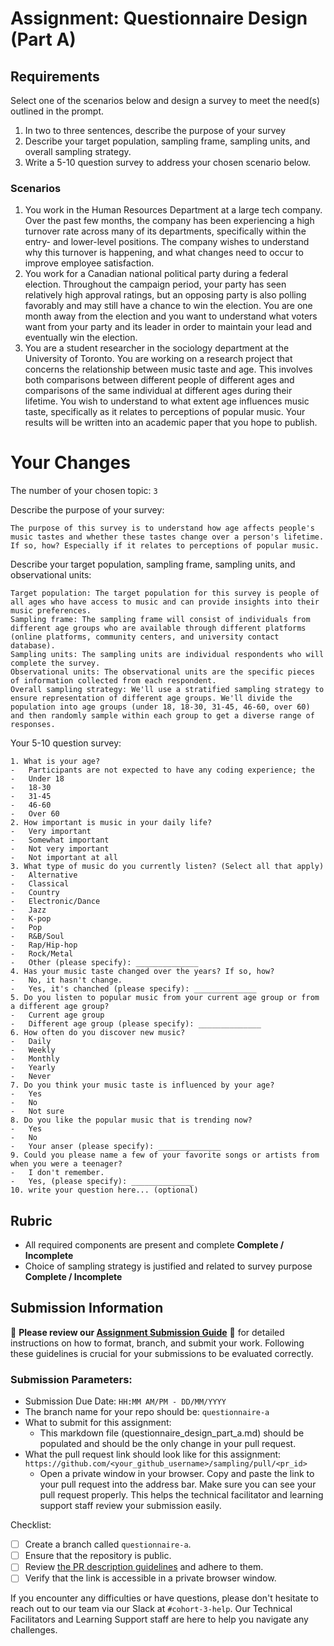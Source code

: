 # Assignment: Questionnaire Design (Part A)

## Requirements
Select one of the scenarios below and design a survey to meet the need(s) outlined in the prompt.

1.	In two to three sentences, describe the purpose of your survey
2.	Describe your target population, sampling frame, sampling units, and overall sampling strategy.
3.	Write a 5-10 question survey to address your chosen scenario below.


### Scenarios
1.	You work in the Human Resources Department at a large tech company. Over the past few months, the company has been experiencing a high turnover rate across many of its departments, specifically within the entry- and lower-level positions. The company wishes to understand why this turnover is happening, and what changes need to occur to improve employee satisfaction.
2.	You work for a Canadian national political party during a federal election. Throughout the campaign period, your party has seen relatively high approval ratings, but an opposing party is also polling favorably and may still have a chance to win the election. You are one month away from the election and you want to understand what voters want from your party and its leader in order to maintain your lead and eventually win the election.
3.	You are a student researcher in the sociology department at the University of Toronto. You are working on a research project that concerns the relationship between music taste and age. This involves both comparisons between different people of different ages and comparisons of the same individual at different ages during their lifetime. You wish to understand to what extent age influences music taste, specifically as it relates to perceptions of popular music. Your results will be written into an academic paper that you hope to publish.


# Your Changes

The number of your chosen topic: `3`

Describe the purpose of your survey:
```
The purpose of this survey is to understand how age affects people's music tastes and whether these tastes change over a person's lifetime. If so, how? Especially if it relates to perceptions of popular music.
```

Describe your target population, sampling frame, sampling units, and observational units:
```
Target population: The target population for this survey is people of all ages who have access to music and can provide insights into their music preferences.
Sampling frame: The sampling frame will consist of individuals from different age groups who are available through different platforms (online platforms, community centers, and university contact database).
Sampling units: The sampling units are individual respondents who will complete the survey.
Observational units: The observational units are the specific pieces of information collected from each respondent.
Overall sampling strategy: We'll use a stratified sampling strategy to ensure representation of different age groups. We'll divide the population into age groups (under 18, 18-30, 31-45, 46-60, over 60) and then randomly sample within each group to get a diverse range of responses.
```

Your 5-10 question survey:
```
1. What is your age?
-   Participants are not expected to have any coding experience; the
-   Under 18
-   18-30
-   31-45
-   46-60
-   Over 60
2. How important is music in your daily life?
-   Very important
-   Somewhat important
-   Not very important
-   Not important at all
3. What type of music do you currently listen? (Select all that apply)
-   Alternative
-   Classical
-   Country
-   Electronic/Dance
-   Jazz
-   K-pop
-   Pop
-   R&B/Soul
-   Rap/Hip-hop
-   Rock/Metal
-   Other (please specify): ______________
4. Has your music taste changed over the years? If so, how?
-   No, it hasn't change.
-   Yes, it's chanched (please specify): ______________
5. Do you listen to popular music from your current age group or from a different age group?
-   Current age group
-   Different age group (please specify): ______________
6. How often do you discover new music?
-   Daily
-   Weekly
-   Monthly
-   Yearly
-   Never
7. Do you think your music taste is influenced by your age?
-   Yes
-   No
-   Not sure
8. Do you like the popular music that is trending now?
-   Yes
-   No
-   Your anser (please specify): ______________
9. Could you please name a few of your favorite songs or artists from when you were a teenager?
-   I don't remember.
-   Yes, (please specify): ______________
10. write your question here... (optional)
```

## Rubric

-	All required components are present and complete **Complete / Incomplete**
-	Choice of sampling strategy is justified and related to survey purpose **Complete / Incomplete**

## Submission Information

🚨 **Please review our [Assignment Submission Guide](https://github.com/UofT-DSI/onboarding/blob/main/onboarding_documents/submissions.md)** 🚨 for detailed instructions on how to format, branch, and submit your work. Following these guidelines is crucial for your submissions to be evaluated correctly.

### Submission Parameters:
* Submission Due Date: `HH:MM AM/PM - DD/MM/YYYY`
* The branch name for your repo should be: `questionnaire-a`
* What to submit for this assignment:
    * This markdown file (questionnaire_design_part_a.md) should be populated and should be the only change in your pull request.
* What the pull request link should look like for this assignment: `https://github.com/<your_github_username>/sampling/pull/<pr_id>`
    * Open a private window in your browser. Copy and paste the link to your pull request into the address bar. Make sure you can see your pull request properly. This helps the technical facilitator and learning support staff review your submission easily.

Checklist:
- [ ] Create a branch called `questionnaire-a`.
- [ ] Ensure that the repository is public.
- [ ] Review [the PR description guidelines](https://github.com/UofT-DSI/onboarding/blob/main/onboarding_documents/submissions.md#guidelines-for-pull-request-descriptions) and adhere to them.
- [ ] Verify that the link is accessible in a private browser window.

If you encounter any difficulties or have questions, please don't hesitate to reach out to our team via our Slack at `#cohort-3-help`. Our Technical Facilitators and Learning Support staff are here to help you navigate any challenges.
